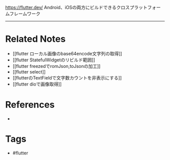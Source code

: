 https://flutter.dev/
Android、iOSの両方にビルドできるクロスプラットフォームフレームワーク

---
# Related Notes
- [[flutter ローカル画像のbase64encode文字列の取得]]
- [[flutter StatefulWidgetのリビルド範囲]]
- [[flutter freezedでromJson,toJsonの加工]]
- [[flutter select]]
- [[flutterのTextFieldで文字数カウントを非表示にする]]
- [[flutter dioで画像取得]]

# References
- 

# Tags
- #flutter 